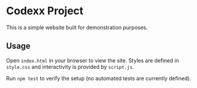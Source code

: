 # Codexx Project

This is a simple website built for demonstration purposes.

## Usage

Open `index.html` in your browser to view the site. Styles are defined in `style.css` and interactivity is provided by `script.js`.

Run `npm test` to verify the setup (no automated tests are currently defined).
